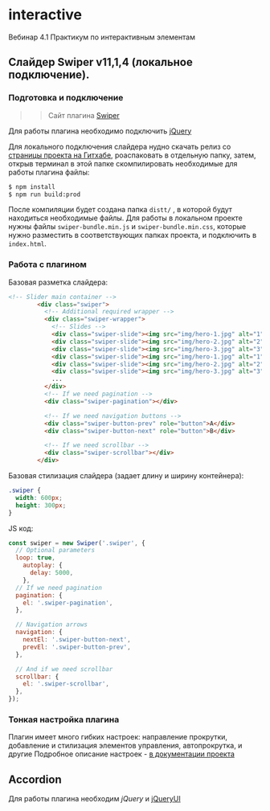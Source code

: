 # interactive
Вебинар 4.1 Практикум по интерактивным элементам 


## Слайдер Swiper v11,1,4 (локальное подключение).


### Подготовка и подключение

>> Сайт плагина [Swiper](https://swiperjs.com/)

Для работы плагина необходимо подключить [jQuery](https://releases.jquery.com/)

 Для локального подключения слайдера нудно скачать релиз со [страницы проекта на Гитхабе](https://github.com/nolimits4web/swiper/releases), роаспаковать в отдельную папку, затем, открыв терминал в этой папке скомпилировать необходимые для работы плагина файлы:
```bash
$ npm install
$ npm run build:prod
```

После компиляции будет создана папка `distt/` , в которой будут находиться необходимые файлы. Для работы в локальном проекте нужны файлы `swiper-bundle.min.js` и `swiper-bundle.min.css`, которые нужно разместить в соответствующих папках проекта, и подключить в `index.html`.

### Работа с плагином

Базовая разметка слайдера:

```html
<!-- Slider main container -->
        <div class="swiper">
          <!-- Additional required wrapper -->
          <div class="swiper-wrapper">
            <!-- Slides -->
            <div class="swiper-slide"><img src="img/hero-1.jpg" alt="1"></div>
            <div class="swiper-slide"><img src="img/hero-2.jpg" alt="2"></div>
            <div class="swiper-slide"><img src="img/hero-3.jpg" alt="3"></div>
            <div class="swiper-slide"><img src="img/hero-1.jpg" alt="1"></div>
            <div class="swiper-slide"><img src="img/hero-2.jpg" alt="2"></div>
            <div class="swiper-slide"><img src="img/hero-3.jpg" alt="3"></div>
            ...
          </div>
          <!-- If we need pagination -->
          <div class="swiper-pagination"></div>

          <!-- If we need navigation buttons -->
          <div class="swiper-button-prev" role="button">A</div>
          <div class="swiper-button-next" role="button">B</div>

          <!-- If we need scrollbar -->
          <div class="swiper-scrollbar"></div>
        </div>
```

Базовая стилизация слайдера (задает длину и ширину контейнера):

```css
.swiper {
  width: 600px;
  height: 300px;
}
```

JS код:

```js
const swiper = new Swiper('.swiper', {
  // Optional parameters
  loop: true,
	autoplay: {
      delay: 5000,
    },
  // If we need pagination
  pagination: {
    el: '.swiper-pagination',
  },

  // Navigation arrows
  navigation: {
    nextEl: '.swiper-button-next',
    prevEl: '.swiper-button-prev',
  },

  // And if we need scrollbar
  scrollbar: {
    el: '.swiper-scrollbar',
  },
});
```

### Тонкая настройка плагина

Плагин имеет много гибких настроек: направление прокрутки, добавление и  стилизация элементов управления, автопрокрутка, и другие Подробное описание настроек - [в документации проекта](https://swiperjs.com/swiper-api)

## Accordion

 Для работы плагина необходим *jQuery* и [jQueryUI](https://jqueryui.com/)
